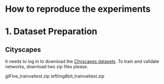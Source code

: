 How to reproduce the experiments
=============
# 1. Dataset Preparation
## Cityscapes
It needs to log in to download the [Cityscapes datasets][cityscapes_login].
To train and validate networks, download two zip files please.

  gtFine_trainvaltest.zip
  leftImg8bit_trainvaltest.zip


[cityscapes_login]: https://www.cityscapes-dataset.com/login/ "Go to the Cityscapes download site"

